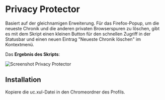 # Privacy Protector
Basiert auf der gleichnamigen Erweiterung. Für das Firefox-Popup, um die neueste Chronik und die anderen privaten Browserspuren zu löschen, gibt 
es mit dem Skript einen kleinen Button für den schnellen Zugriff in der Statusbar und einen neuen Eintrag "Neueste Chronik löschen" im Kontextmenü.

Das **Ergebnis des Skripts**:

![Screenshot Privacy Protector](https://github.com/ardiman/userChrome.js/raw/master/privacyprotector/scr_privacyprotector.png)

## Installation
Kopiere die uc.xul-Datei in den Chromeordner des Profils.
